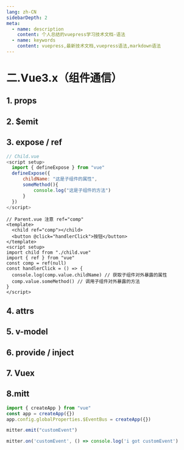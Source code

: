 ```yaml
---
lang: zh-CN
sidebarDepth: 2
meta:
  - name: description
    content: 个人总结的vuepress学习技术文档-语法
  - name: keywords
    content: vuepress,最新技术文档,vuepress语法,markdown语法
---
```


# 二.Vue3.x（组件通信）

## 1. props

## 2. \$emit

## 3. expose / ref

```js
// Child.vue
<script setup>
  import { defineExpose } from "vue"
  defineExpose({
      childName: "这是子组件的属性",
      someMethod(){
          console.log("这是子组件的方法")
      }
  })
</script>
```

```vue
// Parent.vue 注意 ref="comp"
<template>
  <child ref="comp"></child>
  <button @click="handlerClick">按钮</button>
</template>
<script setup>
import child from "./child.vue"
import { ref } from "vue"
const comp = ref(null)
const handlerClick = () => {
  console.log(comp.value.childName) // 获取子组件对外暴露的属性
  comp.value.someMethod() // 调用子组件对外暴露的方法
}
</script>
```

## 4. attrs

## 5. v-model

## 6. provide / inject

## 7. Vuex

## 8.mitt

```js
import { createApp } from "vue"
const app = createApp({})
app.config.globalProperties.$EventBus = createApp({})
```

```js
mitter.emit("customEvent")
```

```js
mitter.on('customEvent', () => console.log('i got customEvent')
```
